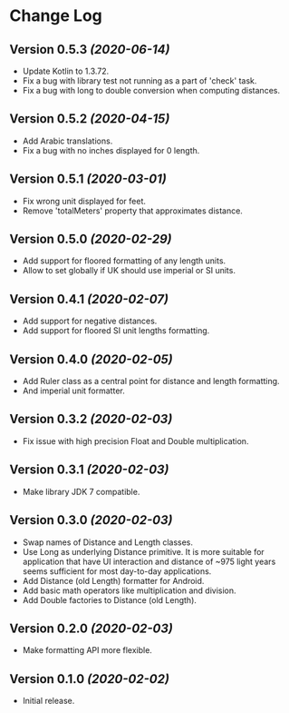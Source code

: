 Change Log
==========

Version 0.5.3 *(2020-06-14)*
----------------------------

* Update Kotlin to 1.3.72.
* Fix a bug with library test not running as a part of 'check' task.
* Fix a bug with long to double conversion when computing distances.

Version 0.5.2 *(2020-04-15)*
----------------------------

* Add Arabic translations.
* Fix a bug with no inches displayed for 0 length.

Version 0.5.1 *(2020-03-01)*
----------------------------

* Fix wrong unit displayed for feet.
* Remove 'totalMeters' property that approximates distance.

Version 0.5.0 *(2020-02-29)*
----------------------------

* Add support for floored formatting of any length units.
* Allow to set globally if UK should use imperial or SI units.

Version 0.4.1 *(2020-02-07)*
----------------------------

* Add support for negative distances.
* Add support for floored SI unit lengths formatting.

Version 0.4.0 *(2020-02-05)*
----------------------------

* Add Ruler class as a central point for distance and length formatting.
* And imperial unit formatter.

Version 0.3.2 *(2020-02-03)*
----------------------------

* Fix issue with high precision Float and Double multiplication.

Version 0.3.1 *(2020-02-03)*
----------------------------

* Make library JDK 7 compatible.

Version 0.3.0 *(2020-02-03)*
----------------------------

* Swap names of Distance and Length classes.
* Use Long as underlying Distance primitive. It is more suitable for application that have UI interaction and distance of ~975 light years seems sufficient for most day-to-day applications.
* Add Distance (old Length) formatter for Android.
* Add basic math operators like multiplication and division.
* Add Double factories to Distance (old Length).

Version 0.2.0 *(2020-02-03)*
----------------------------

* Make formatting API more flexible.

Version 0.1.0 *(2020-02-02)*
----------------------------

* Initial release.
